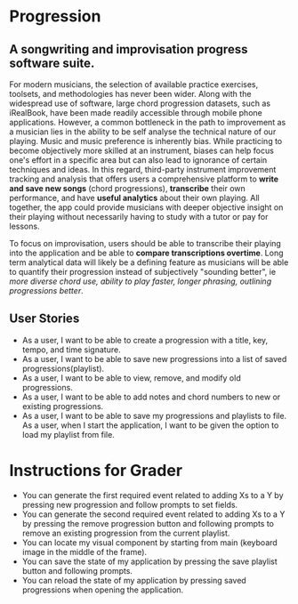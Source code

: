 # Progression

## A songwriting and improvisation progress software suite.

For modern musicians, the selection of available practice exercises, toolsets,
and methodologies has never been wider. Along with the widespread use of software,
large chord progression datasets, such as iRealBook, have been made readily accessible
through mobile phone applications. However, a common bottleneck in the path to improvement
as a musician lies in the ability to be self analyse the technical nature of our playing. Music and
music preference is inherently bias. While practicing to become objectively more skilled at an instrument,
biases can help focus one's effort in a specific area but can also lead to ignorance of
certain techniques and ideas. In this regard, third-party instrument improvement tracking and analysis
that offers users a comprehensive platform to **write and save new songs** (chord progressions), **transcribe**
their own performance, and have **useful analytics** about their own playing. All together, the app could 
provide musicians with deeper objective insight on their playing without necessarily having to study with 
a tutor or pay for lessons.

To focus on improvisation, users should be able to transcribe their playing into the application and be able to
**compare transcriptions overtime**. Long term analytical data will likely be a defining feature as musicians will be able
to quantify their progression instead of subjectively "sounding better", ie *more diverse chord use,
ability to play faster, longer phrasing, outlining progressions better*.



## User Stories

- As a user, I want to be able to create a progression with a title, key, tempo, and time signature.
- As a user, I want to be able to save new progressions into a list of saved progressions(playlist).
- As a user, I want to be able to view, remove, and modify old progressions.
- As a user, I want to be able to add notes and chord numbers to new or existing progressions. 
- As a user, I want to be able to save my progressions and playlists to file.
  As a user, when I start the application, I want to be given the option to load my playlist from file.

# Instructions for Grader

- You can generate the first required event related to adding Xs to a Y by pressing new progression and follow prompts to set fields.
- You can generate the second required event related to adding Xs to a Y by pressing the 
  remove progression button and following prompts to remove an existing progression from the current playlist. 
- You can locate my visual component by starting from main (keyboard image in the middle of the frame).
- You can save the state of my application by pressing the save playlist button and following prompts. 
- You can reload the state of my application by pressing saved progressions when opening the application. 


